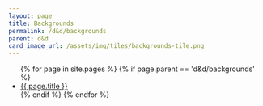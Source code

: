 ```yaml
---
layout: page
title: Backgrounds
permalink: /d&d/backgrounds
parent: d&d
card_image_url: /assets/img/tiles/backgrounds-tile.png
---
```


<ul>
  {% for page in site.pages %}
    {% if page.parent == 'd&d/backgrounds' %}
      <li>
        <a class="page-link" href="{{ site.baseurl }}{{ page.url }}">
          {{ page.title }}
        </a>
      </li>
    {% endif %}
  {% endfor %}
</ul>
